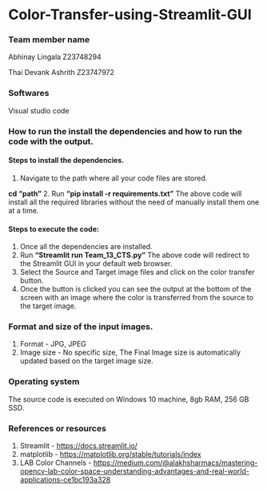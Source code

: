 # Color-Transfer-using-Streamlit-GUI

### **Team member name**
Abhinay Lingala
Z23748294

Thai Devank Ashrith
Z23747972


### **Softwares**
Visual studio code


### **How to run the install the dependencies and how to run the code with the output.**

#### **Steps to install the dependencies.**
1. Navigate to the path where all your code files are stored.

**cd “path”**
2. Run **“pip install -r requirements.txt”**
The above code will install all the required libraries without the need of manually install them one at a time.

#### **Steps to execute the code:**
1. Once all the dependencies are installed.
2. Run **“Streamlit run Team_13_CTS.py”**
The above code will redirect to the Streamlit GUI in your default web browser.
3. Select the Source and Target image files and click on the color transfer button.
4. Once the button is clicked you can see the output at the bottom of the screen with an image where the color is transferred from the source to the target image.


### **Format and size of the input images.**
1. Format - JPG, JPEG
2. Image size - No specific size, The Final Image size is automatically updated based on the target image size.

### **Operating system**
The source code is executed on Windows 10 machine, 8gb RAM, 256 GB SSD.

### **References or resources** 
1. Streamlit - https://docs.streamlit.io/
2. matplotlib - https://matplotlib.org/stable/tutorials/index
3. LAB Color Channels - https://medium.com/@alakhsharmacs/mastering-opencv-lab-color-space-understanding-advantages-and-real-world-applications-ce1bc193a328

